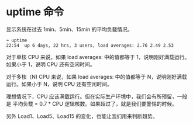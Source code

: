 # uptime 命令
显示系统在过去 1min、5min、15min 的平均负载情况。

```shell
➜ uptime
22:54  up 6 days, 22 hrs, 3 users, load averages: 2.76 2.49 2.53
```
对于单核 CPU 来说，如果 load averages: 中的值都等于 1，说明刚好满载运行。如果小于 1，说明 CPU 还有空闲时间。

对于多核（N) CPU 来说，如果 load averages: 中的值都等于 N，说明刚好满载运行。如果小于 N，说明 CPU 还有空闲时间。

理想情况下，CPU 应该满载运行。但在实际生产环境中，我们会有所预留，一般是 平均负载 = 0.7 * CPU 逻辑核数。如果超过了，就是我们要警惕的时候。

另外 Load1、Load5、Load15 的变化，也能让我们用来判断趋势。



